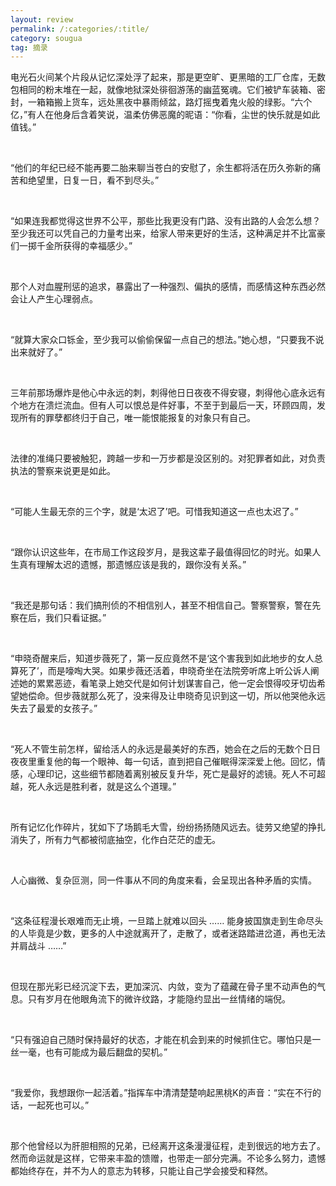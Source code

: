 ```yaml
---
layout: review
permalink: /:categories/:title/
category: sougua
tag: 摘录
---
```




电光石火间某个片段从记忆深处浮了起来，那是更空旷、更黑暗的工厂仓库，无数包相同的粉末堆在一起，就像地狱深处徘徊游荡的幽蓝冤魂。它们被铲车装箱、密封，一箱箱搬上货车，远处黑夜中暴雨倾盆，路灯摇曳着鬼火般的绿影。“六个亿，”有人在他身后含着笑说，温柔仿佛恶魔的昵语：“你看，尘世的快乐就是如此值钱。”

<br>

“他们的年纪已经不能再要二胎来聊当苍白的安慰了，余生都将活在历久弥新的痛苦和绝望里，日复一日，看不到尽头。”

<br>

“如果连我都觉得这世界不公平，那些比我更没有门路、没有出路的人会怎么想？至少我还可以凭自己的力量考出来，给家人带来更好的生活，这种满足并不比富豪们一掷千金所获得的幸福感少。”

<br>

那个人对血腥刑惩的追求，暴露出了一种强烈、偏执的感情，而感情这种东西必然会让人产生心理弱点。

<br>

“就算大家众口铄金，至少我可以偷偷保留一点自己的想法。”她心想，“只要我不说出来就好了。”

<br>

三年前那场爆炸是他心中永远的刺，刺得他日日夜夜不得安寝，刺得他心底永远有个地方在溃烂流血。但有人可以恨总是件好事，不至于到最后一天，环顾四周，发现所有的罪孽都终归于自己，唯一能恨能报复的对象只有自己。

<br>

法律的准绳只要被触犯，跨越一步和一万步都是没区别的。对犯罪者如此，对负责执法的警察来说更是如此。

<br>

“可能人生最无奈的三个字，就是‘太迟了’吧。可惜我知道这一点也太迟了。”

<br>

“跟你认识这些年，在市局工作这段岁月，是我这辈子最值得回忆的时光。如果人生真有理解太迟的遗憾，那遗憾应该是我的，跟你没有关系。”

<br>

“我还是那句话：我们搞刑侦的不相信别人，甚至不相信自己。警察警察，警在先察在后，我们只看证据。”

<br>

“申晓奇醒来后，知道步薇死了，第一反应竟然不是‘这个害我到如此地步的女人总算死了’，而是嚎啕大哭。如果步薇还活着，申晓奇坐在法院旁听席上听公诉人阐述她的累累恶迹，看笔录上她交代是如何计划谋害自己，他一定会恨得咬牙切齿希望她偿命。但步薇就那么死了，没来得及让申晓奇见识到这一切，所以他哭他永远失去了最爱的女孩子。”

<br>

“死人不管生前怎样，留给活人的永远是最美好的东西，她会在之后的无数个日日夜夜里重复他的每一个眼神、每一句话，直到把自己催眠得深深爱上他。回忆，情感，心理印记，这些细节都随着离别被反复升华，死亡是最好的滤镜。死人不可超越，死人永远是胜利者，就是这么个道理。”

<br>

所有记忆化作碎片，犹如下了场鹅毛大雪，纷纷扬扬随风远去。徒劳又绝望的挣扎消失了，所有力气都被彻底抽空，化作白茫茫的虚无。

<br>

人心幽微、复杂叵测，同一件事从不同的角度来看，会呈现出各种矛盾的实情。

<br>

“这条征程漫长艰难而无止境，一旦踏上就难以回头 …… 能身披国旗走到生命尽头的人毕竟是少数，更多的人中途就离开了，走散了，或者迷路踏进岔道，再也无法并肩战斗 ……”

<br>

但现在那光彩已经沉淀下去，更加深沉、内敛，变为了蕴藏在骨子里不动声色的气息。只有岁月在他眼角流下的微许纹路，才能隐约显出一丝情绪的端倪。

<br>

“只有强迫自己随时保持最好的状态，才能在机会到来的时候抓住它。哪怕只是一丝一毫，也有可能成为最后翻盘的契机。”

<br>

“我爱你，我想跟你一起活着。”指挥车中清清楚楚响起黑桃K的声音：“实在不行的话，一起死也可以。”

<br>

那个他曾经以为肝胆相照的兄弟，已经离开这条漫漫征程，走到很远的地方去了。
然而命运就是这样，它带来丰盈的馈赠，也带走一部分完满。不论多么努力，遗憾都始终存在，并不为人的意志为转移，只能让自己学会接受和释然。

